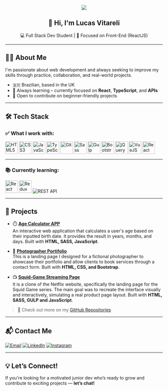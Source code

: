 <!-- Banner opcional -->
<p align="center">
  <img src="https://capsule-render.vercel.app/api?type=wave&color=0E76A8&height=200&section=header&text=Lucas%20Vitareli&fontSize=40&fontColor=ffffff" />
</p>

<h2 align="center">👋 Hi, I'm Lucas Vitareli</h2>
<p align="center">💻 Full Stack Dev Student | 🎯 Focused on Front-End (ReactJS)</p>

---

## 🧑‍💻 About Me

I'm passionate about web development and always seeking to improve my skills through practice, collaboration, and real-world projects.

- 🇧🇷 Brazilian, based in the UK  
- 🧠 Always learning – currently focused on **React**, **TypeScript**, and **APIs**  
- 🤝 Open to contribute on beginner-friendly projects

---

## 🛠️ Tech Stack

### ✅ What I work with:

<p align="left">
  <img src="https://cdn.jsdelivr.net/gh/devicons/devicon/icons/html5/html5-original.svg" width="40" title="HTML5"/>
  <img src="https://cdn.jsdelivr.net/gh/devicons/devicon/icons/css3/css3-original.svg" width="40" title="CSS3"/>
  <img src="https://cdn.jsdelivr.net/gh/devicons/devicon/icons/javascript/javascript-original.svg" width="40" title="JavaScript"/>
  <img src="https://cdn.jsdelivr.net/gh/devicons/devicon/icons/typescript/typescript-original.svg" width="40" title="TypeScript"/>
  <img src="https://cdn.jsdelivr.net/gh/devicons/devicon/icons/git/git-original.svg" width="40" title="Git"/>
  <img src="https://cdn.jsdelivr.net/gh/devicons/devicon/icons/sass/sass-original.svg" width="40" title="Sass"/>
  <img src="https://cdn.jsdelivr.net/gh/devicons/devicon/icons/gulp/gulp-plain.svg" width="40" title="Gulp"/>
  <img src="https://cdn.jsdelivr.net/gh/devicons/devicon/icons/bootstrap/bootstrap-original.svg" width="40" title="Bootstrap"/>
  <img src="https://cdn.jsdelivr.net/gh/devicons/devicon/icons/jquery/jquery-original.svg" width="40" title="jQuery"/>
  <img src="https://cdn.jsdelivr.net/gh/devicons/devicon/icons/vuejs/vuejs-original.svg" width="40" title="VueJS"/>
  <img src="https://cdn.jsdelivr.net/gh/devicons/devicon/icons/react/react-original.svg" width="40" title="React"/>
</p>

---

### 📚 Currently learning:

<p align="left">
  <img src="https://cdn.jsdelivr.net/gh/devicons/devicon/icons/react/react-original.svg" width="40" title="React"/>
  <img src="https://cdn.jsdelivr.net/gh/devicons/devicon/icons/redux/redux-original.svg" width="40" title="Redux"/>
  <img src="https://img.shields.io/badge/REST%20API-black?style=flat-square&logo=api&logoColor=white" title="REST API"/>
</p>

---

## 🧪 Projects

- ⏱️ [**Age Calculator APP**](https://github.com/lucasvitareli/Age-Calculator-app/tree/main)  
  An interactive web application that calculates a user's age based on their inputted birth date. It provides the result in years, months, and days. Built with **HTML, SASS, JavaScript**.

- 📸 [**Photographer Portifolio**](https://github.com/lucasvitareli/portifolio-fotografo)  
  This is a landing page I designed for a fictional photographer to showcase their portfolio and allow clients to book services through a contact form. Built with **HTML, CSS, and Bootstrap**.

- 📺 [**Squid-Game Streaming Page**](https://github.com/lucasvitareli/squid-game_clone)  
  It is a clone of the Netflix website, specifically the landing page for the Squid Game series. The main goal was to recreate the interface visually and interactively, simulating a real product page layout. Built with **HTML, SASS, GULP and JavaScript**.

> 🔎 Check out more on my [GitHub Repositories](https://github.com/lucasvitareli?tab=repositories)

---

## 📬 Contact Me

[![Email](https://img.shields.io/badge/-Email-D14836?style=flat-square&logo=gmail&logoColor=white)](mailto:lucas.vitareli@hotmail.com)
[![LinkedIn](https://img.shields.io/badge/-LinkedIn-0077B5?style=flat-square&logo=linkedin)](https://www.linkedin.com/in/lucas-vitareli)
[![Instagram](https://img.shields.io/badge/-Instagram-E4405F?style=flat-square&logo=instagram&logoColor=white)](https://www.instagram.com/luvitareli)

---

## 💡 Let’s Connect!
If you're looking for a motivated junior dev who’s ready to grow and contribute to exciting projects — **let’s chat!**
